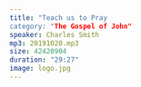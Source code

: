 ```yaml
---
title: "Teach us to Pray
category: "The Gospel of John"
speaker: Charles Smith
mp3: 20191020.mp3
size: 42420904
duration: "29:27"
image: logo.jpg
---
```

